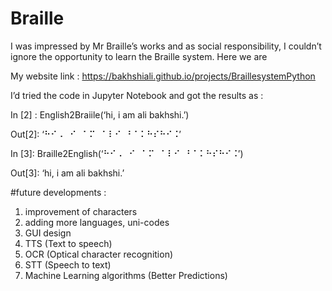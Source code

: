 # Braille
I was impressed by Mr Braille’s works and as social responsibility, I couldn’t ignore the opportunity to learn the Braille system. Here we are

My website link : https://bakhshiali.github.io/projects/BraillesystemPython

I’d tried the code in Jupyter Notebook and got the results as :


In [2] : English2Braiile(‘hi, i am ali bakhshi.’)

Out[2]: ‘⠓⠊⠠⠀⠊⠀⠁⠍⠀⠁⠇⠊⠀⠃⠁⠅⠓⠎⠓⠊⠨’


In  [3]: Braille2English(‘⠓⠊⠠⠀⠊⠀⠁⠍⠀⠁⠇⠊⠀⠃⠁⠅⠓⠎⠓⠊⠨’)

Out[3]: ‘hi, i am ali bakhshi.’

#future developments :
1) improvement of characters
2) adding more languages, uni-codes
3) GUI design
4) TTS (Text to speech)
5) OCR (Optical character recognition)
6) STT (Speech to text)
7) Machine Learning algorithms (Better Predictions)
